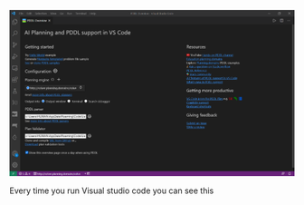 ![vscode_pddl_extension](..\imgs\vscode_pddl_extension.png)

Every time you run Visual studio code you can see this 
